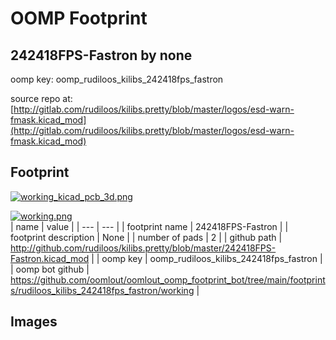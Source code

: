# OOMP Footprint  
## 242418FPS-Fastron  by none  
  
oomp key: oomp_rudiloos_kilibs_242418fps_fastron  
  
source repo at: [http://gitlab.com/rudiloos/kilibs.pretty/blob/master/logos/esd-warn-fmask.kicad_mod](http://gitlab.com/rudiloos/kilibs.pretty/blob/master/logos/esd-warn-fmask.kicad_mod)  
## Footprint  
  
[![working_kicad_pcb_3d.png](working_kicad_pcb_3d_600.png)](working_kicad_pcb_3d.png)  
  
[![working.png](working_600.png)](working.png)  
| name | value | 
| --- | --- | 
| footprint name | 242418FPS-Fastron | 
| footprint description | None | 
| number of pads | 2 | 
| github path | http://github.com/rudiloos/kilibs.pretty/blob/master/242418FPS-Fastron.kicad_mod | 
| oomp key | oomp_rudiloos_kilibs_242418fps_fastron | 
| oomp bot github | https://github.com/oomlout/oomlout_oomp_footprint_bot/tree/main/footprints/rudiloos_kilibs_242418fps_fastron/working | 
## Images  
